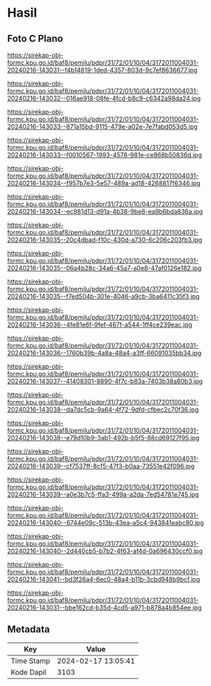 # Hasil

## Foto C Plano

https://sirekap-obj-formc.kpu.go.id/baf8/pemilu/pdpr/31/72/01/10/04/3172011004031-20240216-143031--f4b14819-1ded-4357-803d-9c7ef8636677.jpg

https://sirekap-obj-formc.kpu.go.id/baf8/pemilu/pdpr/31/72/01/10/04/3172011004031-20240216-143032--016ae918-08fe-4fcd-b8c9-c6342a98da24.jpg

https://sirekap-obj-formc.kpu.go.id/baf8/pemilu/pdpr/31/72/01/10/04/3172011004031-20240216-143033--871a15bd-9115-479e-a02e-7e7fabd053d5.jpg

https://sirekap-obj-formc.kpu.go.id/baf8/pemilu/pdpr/31/72/01/10/04/3172011004031-20240216-143033--f0010567-1993-4578-981e-ce868b50836d.jpg

https://sirekap-obj-formc.kpu.go.id/baf8/pemilu/pdpr/31/72/01/10/04/3172011004031-20240216-143034--f957b7e3-5e57-489a-ad18-4268817f6346.jpg

https://sirekap-obj-formc.kpu.go.id/baf8/pemilu/pdpr/31/72/01/10/04/3172011004031-20240216-143034--ec981d13-d91a-4b38-9be8-ea9b6bda836a.jpg

https://sirekap-obj-formc.kpu.go.id/baf8/pemilu/pdpr/31/72/01/10/04/3172011004031-20240216-143035--20c4dbad-f10c-430d-a730-6c206c203fb3.jpg

https://sirekap-obj-formc.kpu.go.id/baf8/pemilu/pdpr/31/72/01/10/04/3172011004031-20240216-143035--06a4b28c-34a6-45a7-a0e8-47af0126e182.jpg

https://sirekap-obj-formc.kpu.go.id/baf8/pemilu/pdpr/31/72/01/10/04/3172011004031-20240216-143035--f7ed504b-301e-4046-a9cb-3ba6411c35f3.jpg

https://sirekap-obj-formc.kpu.go.id/baf8/pemilu/pdpr/31/72/01/10/04/3172011004031-20240216-143036--4fe81e6f-9fef-467f-a544-1ff4ce239eac.jpg

https://sirekap-obj-formc.kpu.go.id/baf8/pemilu/pdpr/31/72/01/10/04/3172011004031-20240216-143036--1760b39b-4a8a-48a4-a3ff-66091035bb34.jpg

https://sirekap-obj-formc.kpu.go.id/baf8/pemilu/pdpr/31/72/01/10/04/3172011004031-20240216-143037--41408301-8890-4f7c-b83a-7403b38a80b3.jpg

https://sirekap-obj-formc.kpu.go.id/baf8/pemilu/pdpr/31/72/01/10/04/3172011004031-20240216-143038--da7dc5cb-9a64-4f72-9dfd-cfbec2c70f36.jpg

https://sirekap-obj-formc.kpu.go.id/baf8/pemilu/pdpr/31/72/01/10/04/3172011004031-20240216-143038--e79d10b9-3ab1-492b-b5f5-88cd69127f95.jpg

https://sirekap-obj-formc.kpu.go.id/baf8/pemilu/pdpr/31/72/01/10/04/3172011004031-20240216-143039--cf7537ff-8cf5-47f3-b0aa-73551e42f096.jpg

https://sirekap-obj-formc.kpu.go.id/baf8/pemilu/pdpr/31/72/01/10/04/3172011004031-20240216-143039--a0e3b7c5-ffa3-499a-a2da-7ed54781e745.jpg

https://sirekap-obj-formc.kpu.go.id/baf8/pemilu/pdpr/31/72/01/10/04/3172011004031-20240216-143040--6744e09c-513b-43ea-a5c4-943841eabc80.jpg

https://sirekap-obj-formc.kpu.go.id/baf8/pemilu/pdpr/31/72/01/10/04/3172011004031-20240216-143040--2d440cb5-b7b2-4f63-af4d-0a696430ccf0.jpg

https://sirekap-obj-formc.kpu.go.id/baf8/pemilu/pdpr/31/72/01/10/04/3172011004031-20240216-143041--bd3f26a4-6ec0-48a4-b11b-3cbd948b9bcf.jpg

https://sirekap-obj-formc.kpu.go.id/baf8/pemilu/pdpr/31/72/01/10/04/3172011004031-20240216-143031--bbe162cd-b35d-4cd5-a971-b878a4b854ee.jpg


## Metadata

| Key        | Value               |
| ---------- | ------------------- |
| Time Stamp | 2024-02-17 13:05:41 |
| Kode Dapil | 3103                |



